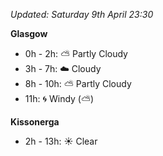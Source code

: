 *Updated: Saturday 9th April 23:30*

**Glasgow**

* 0h - 2h: :partly_sunny: Partly Cloudy
* 3h - 7h: :cloud: Cloudy
* 8h - 10h: :partly_sunny: Partly Cloudy
* 11h: :cyclone: Windy (:partly_sunny:)

**Kissonerga**

* 2h - 13h: :sunny: Clear
